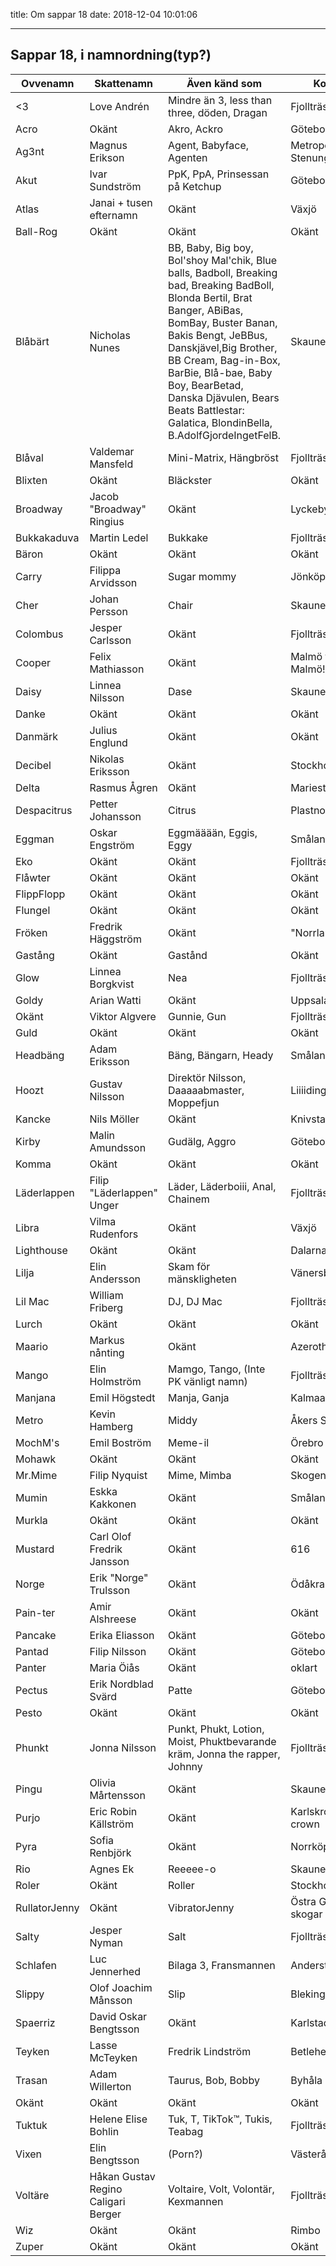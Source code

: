 title: Om sappar 18
date: 2018-12-04 10:01:06

---

## Sappar 18, i namnordning(typ?)

| Ovvenamn      | Skattenamn                          | Även känd som                                                                                                                                                                                                                                                                                                                                          | Kommer ifrån                 |
| ------------- | ----------------------------------- | ------------------------------------------------------------------------------------------------------------------------------------------------------------------------------------------------------------------------------------------------------------------------------------------------------------------------------------------------------ | ---------------------------- |
| <3            | Love Andrén                         | Mindre än 3, less than three, döden, Dragan                                                                                                                                                                                                                                                                                                            | Fjollträsk                   |
| Acro          | Okänt                               | Akro, Ackro                                                                                                                                                                                                                                                                                                                                            | Göteborg                     |
| Ag3nt         | Magnus Erikson                      | Agent, Babyface, Agenten                                                                                                                                                                                                                                                                                                                               | Metropolen Stenungsund       |
| Akut          | Ivar Sundström                      | PpK, PpA, Prinsessan på Ketchup                                                                                                                                                                                                                                                                                                                        | Göteborg                     |
| Atlas         | Janai + tusen efternamn             | Okänt                                                                                                                                                                                                                                                                                                                                                  | Växjö                        |
| Ball-Rog      | Okänt                               | Okänt                                                                                                                                                                                                                                                                                                                                                  | Okänt                        |
| Blåbärt       | Nicholas Nunes                      | BB, Baby, Big boy, Bol'shoy Mal'chik, Blue balls, Badboll, Breaking bad, Breaking BadBoll, Blonda Bertil, Brat Banger, ABiBas, BomBay, Buster Banan, Bakis Bengt, JeBBus, Danskjävel,Big Brother, BB Cream, Bag-in-Box, BarBie, Blå-bae, Baby Boy, BearBetad, Danska Djävulen, Bears Beats Battlestar: Galatica, BlondinBella, B.AdolfGjordeIngetFelB. | Skaune                       |
| Blåval        | Valdemar Mansfeld                   | Mini-Matrix, Hängbröst                                                                                                                                                                                                                                                                                                                                 | Fjollträsk                   |
| Blixten       | Okänt                               | Bläckster                                                                                                                                                                                                                                                                                                                                              | Okänt                        |
| Broadway      | Jacob "Broadway" Ringius            | Okänt                                                                                                                                                                                                                                                                                                                                                  | Lyckeby                      |
| Bukkakaduva   | Martin Ledel                        | Bukkake                                                                                                                                                                                                                                                                                                                                                | Fjollträsk                   |
| Bäron         | Okänt                               | Okänt                                                                                                                                                                                                                                                                                                                                                  | Okänt                        |
| Carry         | Filippa Arvidsson                   | Sugar mommy                                                                                                                                                                                                                                                                                                                                            | Jönköping                    |
| Cher          | Johan Persson                       | Chair                                                                                                                                                                                                                                                                                                                                                  | Skaune                       |
| Colombus      | Jesper Carlsson                     | Okänt                                                                                                                                                                                                                                                                                                                                                  | Fjollträsk                   |
| Cooper        | Felix Mathiasson                    | Okänt                                                                                                                                                                                                                                                                                                                                                  | Malmö fast ändå inte Malmö!? |
| Daisy         | Linnea Nilsson                      | Dase                                                                                                                                                                                                                                                                                                                                                   | Skaune                       |
| Danke         | Okänt                               | Okänt                                                                                                                                                                                                                                                                                                                                                  | Okänt                        |
| Danmärk       | Julius Englund                      | Okänt                                                                                                                                                                                                                                                                                                                                                  | Okänt                        |
| Decibel       | Nikolas Eriksson                    | Okänt                                                                                                                                                                                                                                                                                                                                                  | Stockholm                    |
| Delta         | Rasmus Ågren                        | Okänt                                                                                                                                                                                                                                                                                                                                                  | Mariestad                    |
| Despacitrus   | Petter Johansson                    | Citrus                                                                                                                                                                                                                                                                                                                                                 | Plastnorrland/Sundsvall      |
| Eggman        | Oskar Engström                      | Eggmääään, Eggis, Eggy                                                                                                                                                                                                                                                                                                                                 | Småland                      |
| Eko           | Okänt                               | Okänt                                                                                                                                                                                                                                                                                                                                                  | Fjollträsk                   |
| Flåwter       | Okänt                               | Okänt                                                                                                                                                                                                                                                                                                                                                  | Okänt                        |
| FlippFlopp    | Okänt                               | Okänt                                                                                                                                                                                                                                                                                                                                                  | Okänt                        |
| Flungel       | Okänt                               | Okänt                                                                                                                                                                                                                                                                                                                                                  | Okänt                        |
| Fröken        | Fredrik Häggström                   | Okänt                                                                                                                                                                                                                                                                                                                                                  | "Norrland"                   |
| Gastång       | Okänt                               | Gastånd                                                                                                                                                                                                                                                                                                                                                | Okänt                        |
| Glow          | Linnea Borgkvist                    | Nea                                                                                                                                                                                                                                                                                                                                                    | Fjollträsk                   |
| Goldy         | Arian Watti                         | Okänt                                                                                                                                                                                                                                                                                                                                                  | Uppsala                      |
| Okänt         | Viktor Algvere                      | Gunnie, Gun                                                                                                                                                                                                                                                                                                                                            | Fjollträsk                   |
| Guld          | Okänt                               | Okänt                                                                                                                                                                                                                                                                                                                                                  | Okänt                        |
| Headbäng      | Adam Eriksson                       | Bäng, Bängarn, Heady                                                                                                                                                                                                                                                                                                                                   | Smålands Skogar              |
| Hoozt         | Gustav Nilsson                      | Direktör Nilsson, Daaaaabmaster, Moppefjun                                                                                                                                                                                                                                                                                                             | Liiiidingöö                  |
| Kancke        | Nils Möller                         | Okänt                                                                                                                                                                                                                                                                                                                                                  | Knivsta                      |
| Kirby         | Malin Amundsson                     | Gudälg, Aggro                                                                                                                                                                                                                                                                                                                                          | Göteborg                     |
| Komma         | Okänt                               | Okänt                                                                                                                                                                                                                                                                                                                                                  | Okänt                        |
| Läderlappen   | Filip "Läderlappen" Unger           | Läder, Läderboiii, Anal, Chainem                                                                                                                                                                                                                                                                                                                       | Fjollträsk                   |
| Libra         | Vilma Rudenfors                     | Okänt                                                                                                                                                                                                                                                                                                                                                  | Växjö                        |
| Lighthouse    | Okänt                               | Okänt                                                                                                                                                                                                                                                                                                                                                  | Dalarna                      |
| Lilja         | Elin Andersson                      | Skam för mänskligheten                                                                                                                                                                                                                                                                                                                                 | Vänersborg                   |
| Lil Mac       | William Friberg                     | DJ, DJ Mac                                                                                                                                                                                                                                                                                                                                             | Fjollträsk                   |
| Lurch         | Okänt                               | Okänt                                                                                                                                                                                                                                                                                                                                                  | Okänt                        |
| Maario        | Markus nånting                      | Okänt                                                                                                                                                                                                                                                                                                                                                  | Azeroth                      |
| Mango         | Elin Holmström                      | Mamgo, Tango, (Inte PK vänligt namn)                                                                                                                                                                                                                                                                                                                   | Fjollträsk                   |
| Manjana       | Emil Högstedt                       | Manja, Ganja                                                                                                                                                                                                                                                                                                                                           | Kalmaaaa                     |
| Metro         | Kevin Hamberg                       | Middy                                                                                                                                                                                                                                                                                                                                                  | Åkers Styckebruk             |
| MochM's       | Emil Boström                        | Meme-il                                                                                                                                                                                                                                                                                                                                                | Örebro                       |
| Mohawk        | Okänt                               | Okänt                                                                                                                                                                                                                                                                                                                                                  | Okänt                        |
| Mr.Mime       | Filip Nyquist                       | Mime, Mimba                                                                                                                                                                                                                                                                                                                                            | Skogen, någonstans           |
| Mumin         | Eskka Kakkonen                      | Okänt                                                                                                                                                                                                                                                                                                                                                  | Småland                      |
| Murkla        | Okänt                               | Okänt                                                                                                                                                                                                                                                                                                                                                  | Okänt                        |
| Mustard       | Carl Olof Fredrik Jansson           | Okänt                                                                                                                                                                                                                                                                                                                                                  | 616                          |
| Norge         | Erik "Norge" Trulsson               | Okänt                                                                                                                                                                                                                                                                                                                                                  | Ödåkra                       |
| Pain-ter      | Amir Alshreese                      | Okänt                                                                                                                                                                                                                                                                                                                                                  | Okänt                        |
| Pancake       | Erika Eliasson                      | Okänt                                                                                                                                                                                                                                                                                                                                                  | Göteborg                     |
| Pantad        | Filip Nilsson                       | Okänt                                                                                                                                                                                                                                                                                                                                                  | Göteborg-ish                 |
| Panter        | Maria Öiås                          | Okänt                                                                                                                                                                                                                                                                                                                                                  | oklart                       |
| Pectus        | Erik Nordblad Svärd                 | Patte                                                                                                                                                                                                                                                                                                                                                  | Göteborg                     |
| Pesto         | Okänt                               | Okänt                                                                                                                                                                                                                                                                                                                                                  | Okänt                        |
| Phunkt        | Jonna Nilsson                       | Punkt, Phukt, Lotion, Moist, Phuktbevarande kräm, Jonna the rapper, Johnny                                                                                                                                                                                                                                                                             | Fjollträsk                   |
| Pingu         | Olivia Mårtensson                   | Okänt                                                                                                                                                                                                                                                                                                                                                  | Skaune                       |
| Purjo         | Eric Robin Källström                | Okänt                                                                                                                                                                                                                                                                                                                                                  | Karlskrona aka K-crown       |
| Pyra          | Sofia Renbjörk                      | Okänt                                                                                                                                                                                                                                                                                                                                                  | Norrköping                   |
| Rio           | Agnes Ek                            | Reeeee-o                                                                                                                                                                                                                                                                                                                                               | Skaune                       |
| Roler         | Okänt                               | Roller                                                                                                                                                                                                                                                                                                                                                 | Stockholm                    |
| RullatorJenny | Okänt                               | VibratorJenny                                                                                                                                                                                                                                                                                                                                          | Östra Göinges djupa skogar   |
| Salty         | Jesper Nyman                        | Salt                                                                                                                                                                                                                                                                                                                                                   | Fjollträsk                   |
| Schlafen      | Luc Jennerhed                       | Bilaga 3, Fransmannen                                                                                                                                                                                                                                                                                                                                  | Anderstorp                   |
| Slippy        | Olof Joachim Månsson                | Slip                                                                                                                                                                                                                                                                                                                                                   | Blekinge                     |
| Spaerriz      | David Oskar Bengtsson               | Okänt                                                                                                                                                                                                                                                                                                                                                  | Karlstad, Värmland           |
| Teyken        | Lasse McTeyken                      | Fredrik Lindström                                                                                                                                                                                                                                                                                                                                      | Betlehem                     |
| Trasan        | Adam Willerton                      | Taurus, Bob, Bobby                                                                                                                                                                                                                                                                                                                                     | Byhåla                       |
| Okänt         | Okänt                               | Okänt                                                                                                                                                                                                                                                                                                                                                  | Okänt                        |
| Tuktuk        | Helene Elise Bohlin                 | Tuk, T, TikTok™, Tukis, Teabag                                                                                                                                                                                                                                                                                                                         | Fjollträsk                   |
| Vixen         | Elin Bengtsson                      | (Porn?)                                                                                                                                                                                                                                                                                                                                                | Västerås                     |
| Voltäre       | Håkan Gustav Regino Caligari Berger | Voltaire, Volt, Volontär, Kexmannen                                                                                                                                                                                                                                                                                                                    | Fjollträsk                   |
| Wiz           | Okänt                               | Okänt                                                                                                                                                                                                                                                                                                                                                  | Rimbo                        |
| Zuper         | Okänt                               | Okänt                                                                                                                                                                                                                                                                                                                                                  | Okänt                        |

